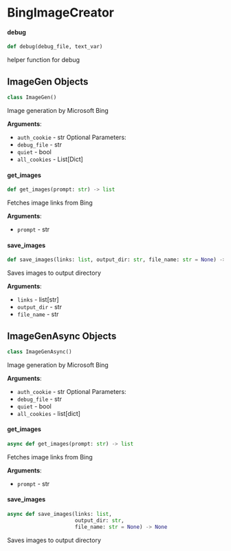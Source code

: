 <a id="BingImageCreator"></a>

# BingImageCreator

<a id="BingImageCreator.debug"></a>

#### debug

```python
def debug(debug_file, text_var)
```

helper function for debug

<a id="BingImageCreator.ImageGen"></a>

## ImageGen Objects

```python
class ImageGen()
```

Image generation by Microsoft Bing

**Arguments**:

- `auth_cookie` - str
  Optional Parameters:
- `debug_file` - str
- `quiet` - bool
- `all_cookies` - List[Dict]

<a id="BingImageCreator.ImageGen.get_images"></a>

#### get\_images

```python
def get_images(prompt: str) -> list
```

Fetches image links from Bing

**Arguments**:

- `prompt` - str

<a id="BingImageCreator.ImageGen.save_images"></a>

#### save\_images

```python
def save_images(links: list, output_dir: str, file_name: str = None) -> None
```

Saves images to output directory

**Arguments**:

- `links` - list[str]
- `output_dir` - str
- `file_name` - str

<a id="BingImageCreator.ImageGenAsync"></a>

## ImageGenAsync Objects

```python
class ImageGenAsync()
```

Image generation by Microsoft Bing

**Arguments**:

- `auth_cookie` - str
  Optional Parameters:
- `debug_file` - str
- `quiet` - bool
- `all_cookies` - list[dict]

<a id="BingImageCreator.ImageGenAsync.get_images"></a>

#### get\_images

```python
async def get_images(prompt: str) -> list
```

Fetches image links from Bing

**Arguments**:

- `prompt` - str

<a id="BingImageCreator.ImageGenAsync.save_images"></a>

#### save\_images

```python
async def save_images(links: list,
                      output_dir: str,
                      file_name: str = None) -> None
```

Saves images to output directory

